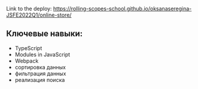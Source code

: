 Link to the deploy: https://rolling-scopes-school.github.io/oksanaseregina-JSFE2022Q1/online-store/

## Ключевые навыки:
- TypeScript
- Modules in JavaScript
- Webpack
- сортировка данных
- фильтрация данных
- реализация поиска
